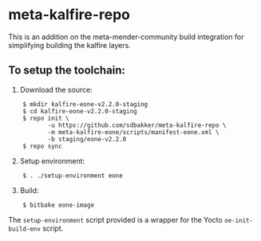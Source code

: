 # meta-kalfire-repo

This is an addition on the meta-mender-community build integration for simplifying building the kalfire layers.

## To setup the toolchain:
1. Download the source:

```
    $ mkdir kalfire-eone-v2.2.0-staging
    $ cd kalfire-eone-v2.2.0-staging
    $ repo init \
           -u https://github.com/sdbakker/meta-kalfire-repo \
           -m meta-kalfire-eone/scripts/manifest-eone.xml \
           -b staging/eone-v2.2.0
    $ repo sync
```

2. Setup environment:

```
    $ . ./setup-environment eone
```

3. Build:

```
    $ bitbake eone-image
```

The `setup-environment` script provided is a wrapper for the Yocto
`oe-init-build-env` script.
